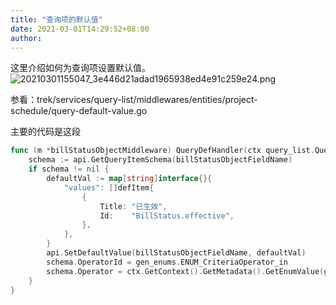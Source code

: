 ```yaml
---
title: "查询项的默认值"
date: 2021-03-01T14:29:52+08:00
author: 
---
```


这里介绍如何为查询项设置默认值。
![20210301155047_3e446d21adad1965938ed4e91c259e24.png](https://hugo-1256216240.cos.ap-chengdu.myqcloud.com/20210301155047_3e446d21adad1965938ed4e91c259e24.png)

参看：trek/services/query-list/middlewares/entities/project-schedule/query-default-value.go

主要的代码是这段
```go
func (m *billStatusObjectMiddleware) QueryDefHandler(ctx query_list.QueryListContext, api query_list.QueryDefApi) {
	schema := api.GetQueryItemSchema(billStatusObjectFieldName)
	if schema != nil {
		defaultVal := map[string]interface{}{
			"values": []defItem{
				{
					Title: "已生效",
					Id:    "BillStatus.effective",
				},
			},
		}
		api.SetDefaultValue(billStatusObjectFieldName, defaultVal)
		schema.OperatorId = gen_enums.ENUM_CriteriaOperator_in
		schema.Operator = ctx.GetContext().GetMetadata().GetEnumValue(gen_enums.ENUM_CriteriaOperator, gen_enums.ENUM_CriteriaOperator_in)
	}
}
```